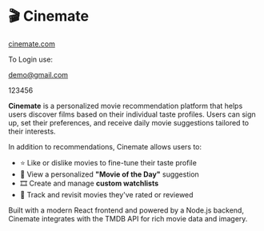 # 🎬 Cinemate
[cinemate.com](https://cinemate-gules.vercel.app)

To Login use:

demo@gmail.com

123456

**Cinemate** is a personalized movie recommendation platform that helps users discover films based on their individual taste profiles.
Users can sign up, set their preferences, and receive daily movie suggestions tailored to their interests.

In addition to recommendations, Cinemate allows users to:
- ⭐ Like or dislike movies to fine-tune their taste profile
- 🎯 View a personalized **"Movie of the Day"** suggestion
- 🎞️ Create and manage **custom watchlists**
- 📝 Track and revisit movies they've rated or reviewed

Built with a modern React frontend and powered by a Node.js backend, Cinemate integrates with the TMDB API for rich movie data and imagery.
